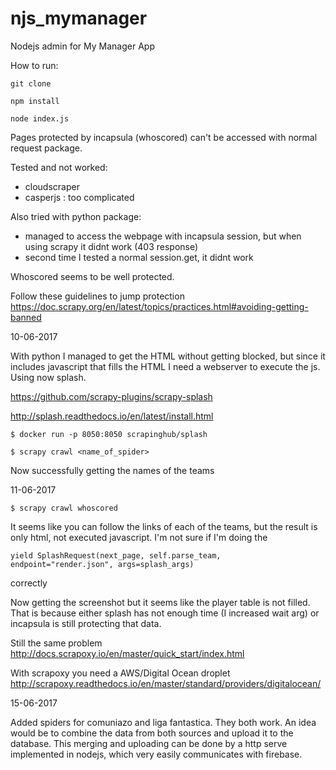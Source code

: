 # njs_mymanager
Nodejs admin for My Manager App

How to run:
```
git clone

npm install

node index.js
```

Pages protected by incapsula (whoscored) can't be accessed with normal request package.

Tested and not worked:
- cloudscraper
- casperjs : too complicated


Also tried with python package:
- managed to access the webpage with incapsula session, but when using scrapy it didnt work (403 response)
- second time I tested a normal session.get, it didnt work

Whoscored seems to be well protected.

Follow these guidelines to jump protection
https://doc.scrapy.org/en/latest/topics/practices.html#avoiding-getting-banned

10-06-2017

With python I managed to get the HTML without getting blocked, but since it includes javascript that fills the HTML I need a webserver to execute the js. Using now splash.

https://github.com/scrapy-plugins/scrapy-splash

http://splash.readthedocs.io/en/latest/install.html

```
$ docker run -p 8050:8050 scrapinghub/splash

$ scrapy crawl <name_of_spider>
```


Now successfully getting the names of the teams

11-06-2017

```
$ scrapy crawl whoscored
```

It seems like you can follow the links of each of the teams, but the result is only html, not executed javascript. I'm not sure if I'm doing the
```
yield SplashRequest(next_page, self.parse_team, endpoint="render.json", args=splash_args)
```
correctly

Now getting the screenshot but it seems like the player table is not filled. That is because either splash has not enough time (I increased wait arg) or incapsula is still protecting that data.

Still the same problem
http://docs.scrapoxy.io/en/master/quick_start/index.html

With scrapoxy you need a AWS/Digital Ocean droplet
http://scrapoxy.readthedocs.io/en/master/standard/providers/digitalocean/

15-06-2017

Added spiders for comuniazo and liga fantastica. They both work. An idea would be to combine the data from both sources and upload it to the database. This merging and uploading can be done by a http serve implemented in nodejs, which very easily communicates with firebase. 
